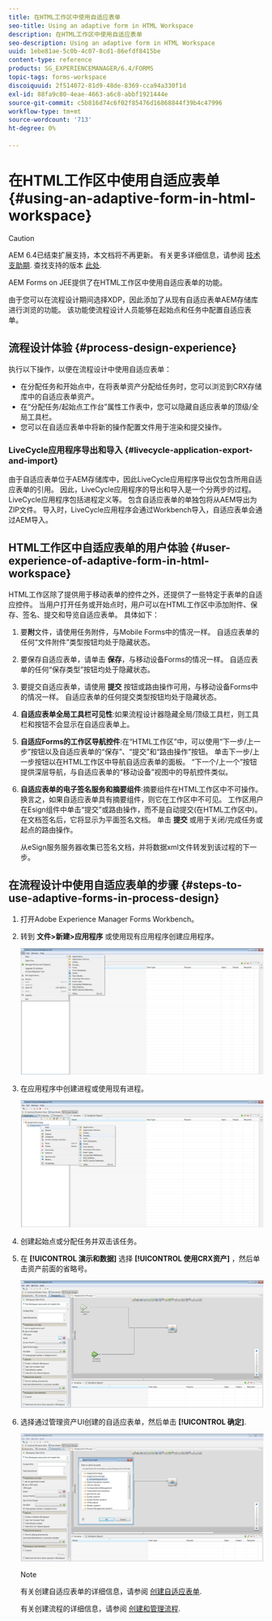 ```yaml
---
title: 在HTML工作区中使用自适应表单
seo-title: Using an adaptive form in HTML Workspace
description: 在HTML工作区中使用自适应表单
seo-description: Using an adaptive form in HTML Workspace
uuid: 1ebe81ae-5c0b-4c07-8cd1-86efdf8415be
content-type: reference
products: SG_EXPERIENCEMANAGER/6.4/FORMS
topic-tags: forms-workspace
discoiquuid: 2f514072-81d9-48de-8369-cca94a330f1d
exl-id: 88fa9c80-4eae-4663-a6c8-abbf1921444e
source-git-commit: c5b816d74c6f02f85476d16868844f39b4c47996
workflow-type: tm+mt
source-wordcount: '713'
ht-degree: 0%

---
```


# 在HTML工作区中使用自适应表单 {#using-an-adaptive-form-in-html-workspace}

>[!CAUTION]
>
>AEM 6.4已结束扩展支持，本文档将不再更新。 有关更多详细信息，请参阅 [技术支助期](https://helpx.adobe.com/cn/support/programs/eol-matrix.html). 查找支持的版本 [此处](https://experienceleague.adobe.com/docs/).

AEM Forms on JEE提供了在HTML工作区中使用自适应表单的功能。

由于您可以在流程设计期间选择XDP，因此添加了从现有自适应表单AEM存储库进行浏览的功能。 该功能使流程设计人员能够在起始点和任务中配置自适应表单。

## 流程设计体验 {#process-design-experience}

执行以下操作，以便在流程设计中使用自适应表单：

* 在分配任务和开始点中，在将表单资产分配给任务时，您可以浏览到CRX存储库中的自适应表单资产。
* 在“分配任务/起始点工作台”属性工作表中，您可以隐藏自适应表单的顶级/全局工具栏。
* 您可以在自适应表单中将新的操作配置文件用于渲染和提交操作。

### LiveCycle应用程序导出和导入 {#livecycle-application-export-and-import}

由于自适应表单位于AEM存储库中，因此LiveCycle应用程序导出仅包含所用自适应表单的引用。 因此，LiveCycle应用程序的导出和导入是一个分两步的过程。 LiveCycle应用程序包括进程定义等。 包含自适应表单的单独包将从AEM导出为ZIP文件。 导入时，LiveCycle应用程序会通过Workbench导入，自适应表单会通过AEM导入。

## HTML工作区中自适应表单的用户体验 {#user-experience-of-adaptive-form-in-html-workspace}

HTML工作区除了提供用于移动表单的控件之外，还提供了一些特定于表单的自适应控件。 当用户打开任务或开始点时，用户可以在HTML工作区中添加附件、保存、签名、提交和导览自适应表单。 具体如下：

1. 要**附**文件，请使用任务附件，与Mobile Forms中的情况一样。 自适应表单的任何“文件附件”类型按钮均处于隐藏状态。

1. 要保存自适应表单，请单击 **保存**，与移动设备Forms的情况一样。 自适应表单的任何“保存类型”按钮均处于隐藏状态。

1. 要提交自适应表单，请使用 **提交** 按钮或路由操作可用，与移动设备Forms中的情况一样。 自适应表单的任何提交类型按钮均处于隐藏状态。

1. **自适应表单全局工具栏可见性**:如果流程设计器隐藏全局/顶级工具栏，则工具栏和按钮不会显示在自适应表单上。

1. **自适应Forms的工作区导航控件**:在“HTML工作区”中，可以使用“下一步/上一步”按钮以及自适应表单的“保存”、“提交”和“路由操作”按钮。 单击下一步/上一步按钮以在HTML工作区中导航自适应表单的面板。 “下一个/上一个”按钮提供深层导航，与自适应表单的“移动设备”视图中的导航控件类似。

1. **自适应表单的电子签名服务和摘要组件**:摘要组件在HTML工作区中不可操作。 换言之，如果自适应表单具有摘要组件，则它在工作区中不可见。 工作区用户在Esign组件中单击“提交”或路由操作，而不是自动提交(在HTML工作区中)。 在文档签名后，它将显示为平面签名文档。 单击 **提交** 或用于关闭/完成任务或起点的路由操作。

   从eSign服务服务器收集已签名文档，并将数据xml文件转发到该过程的下一步。

## 在流程设计中使用自适应表单的步骤 {#steps-to-use-adaptive-forms-in-process-design}

1. 打开Adobe Experience Manager Forms Workbench。

1. 转到 **文件>新建>应用程序** 或使用现有应用程序创建应用程序。

   ![创建新应用程序](assets/create_new_appl.png)

1. 在应用程序中创建进程或使用现有进程。

   ![创建新流程](assets/create_new_process.png)

1. 创建起始点或分配任务并双击该任务。
1. 在 **[!UICONTROL 演示和数据]** 选择 **[!UICONTROL 使用CRX资产]** ，然后单击资产前面的省略号。

   ![使用CRX资产](assets/use_crx_asset.png)

1. 选择通过管理资产UI创建的自适应表单，然后单击 **[!UICONTROL 确定]**.

   ![选择自适应表单](assets/selecting_form.png)

   >[!NOTE]
   >
   >有关创建自适应表单的详细信息，请参阅 [创建自适应表单](/help/forms/using/creating-adaptive-form.md).
   >
   >有关创建流程的详细信息，请参阅 [创建和管理流程](https://help.adobe.com/en_US/AEMForms/6.1/WorkbenchHelp/WS92d06802c76abadb-1cc35bda128261a20dd-7ff7.2.html).
